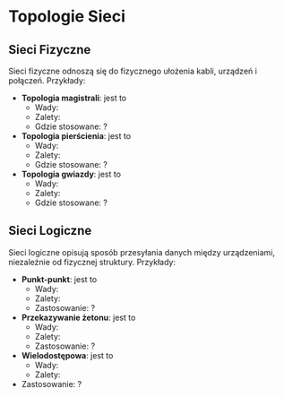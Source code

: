 # Topologie Sieci

## Sieci Fizyczne
Sieci fizyczne odnoszą się do fizycznego ułożenia kabli, urządzeń i połączeń. Przykłady:
- **Topologia magistrali**: jest to
  - Wady: 
  - Zalety: 
  - Gdzie stosowane: ?
- **Topologia pierścienia**: jest to
  - Wady: 
  - Zalety: 
  - Gdzie stosowane: ?
- **Topologia gwiazdy**: jest to
  - Wady: 
  - Zalety: 
  - Gdzie stosowane: ?


## Sieci Logiczne
Sieci logiczne opisują sposób przesyłania danych między urządzeniami, niezależnie od fizycznej struktury. Przykłady:
- **Punkt-punkt**: jest to
  - Wady: 
  - Zalety: 
  - Zastosowanie: ?
- **Przekazywanie żetonu**: jest to
  - Wady: 
  - Zalety: 
  - Zastosowanie: ?
- **Wielodostępowa**: jest to
  - Wady: 
  - Zalety: 
 - Zastosowanie: ?
